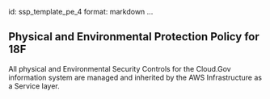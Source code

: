 id: ssp_template_pe_4
format: markdown
...
## Physical and Environmental Protection Policy for 18F

All physical and Environmental Security Controls for the Cloud.Gov information system are managed and inherited by the AWS Infrastructure as a Service layer.
